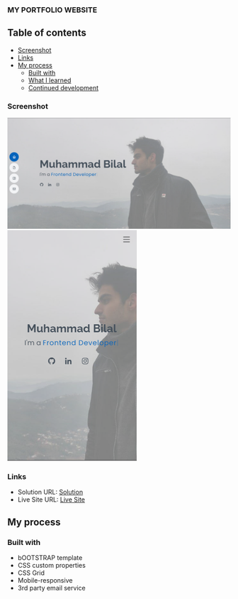 ### MY PORTFOLIO WEBSITE

## Table of contents

  - [Screenshot](#screenshot)
  - [Links](#links)
- [My process](#my-process)
  - [Built with](#built-with)
  - [What I learned](#what-i-learned)
  - [Continued development](#continued-development)

### Screenshot

![](./assets/img/screenshot_desktop.PNG)
![](./assets/img/screenshot_mobile.PNG)

### Links

- Solution URL: [Solution](https://github.com/mbilal-x/muhammad-bilal)
- Live Site URL: [Live Site](https://mbilal-x.github.io/muhammad-bilal/)

## My process

### Built with

- bOOTSTRAP template
- CSS custom properties
- CSS Grid
- Mobile-responsive
- 3rd party email service
